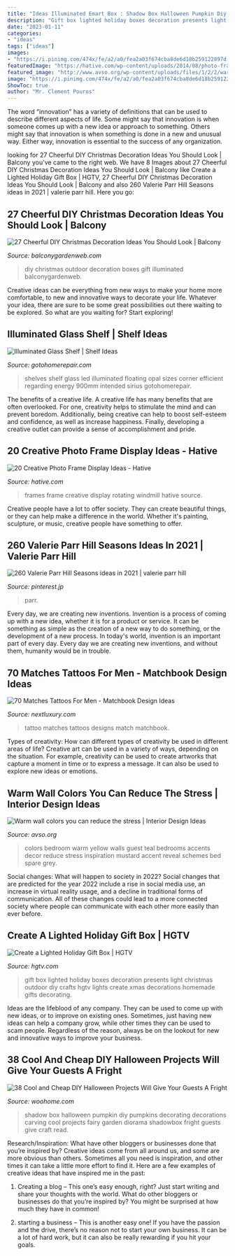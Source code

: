 ```yaml
---
title: "Ideas Illuminated Emart Box : Shadow Box Halloween Pumpkin Diy Pumpkins Decorating Decorations Carving Cool Projects Fairy Garden Diorama Shadowbox Fright Guests Give Craft Read"
description: "Gift box lighted holiday boxes decoration presents light christmas outdoor diy crafts hgtv lights create xmas decorations homemade gifts decorating"
date: "2023-01-11"
categories:
- "ideas"
tags: ["ideas"]
images:
- "https://i.pinimg.com/474x/fe/a2/a0/fea2a03f674cba8de6d18b259122897d.jpg"
featuredImage: "https://hative.com/wp-content/uploads/2014/08/photo-frame-ideas/4-windmill-rotating-photo-frames.jpg"
featured_image: "http://www.avso.org/wp-content/uploads/files/1/2/2/warm-wall-colors-you-can-reduce-the-stress-9-122.jpg"
image: "https://i.pinimg.com/474x/fe/a2/a0/fea2a03f674cba8de6d18b259122897d.jpg"
ShowToc: true
author: "Mr. Clement Pouros"
---
```



The word “innovation” has a variety of definitions that can be used to describe different aspects of life. Some might say that innovation is when someone comes up with a new idea or approach to something. Others might say that innovation is when something is done in a new and unusual way. Either way, innovation is essential to the success of any organization.

	

		
looking for 27 Cheerful DIY Christmas Decoration Ideas You Should Look | Balcony you've came to the right web. We have 8 Images about 27 Cheerful DIY Christmas Decoration Ideas You Should Look | Balcony like Create a Lighted Holiday Gift Box | HGTV, 27 Cheerful DIY Christmas Decoration Ideas You Should Look | Balcony and also 260 Valerie Parr Hill Seasons ideas in 2021 | valerie parr hill. Here you go:
		
    
## 27 Cheerful DIY Christmas Decoration Ideas You Should Look | Balcony

<img loading=lazy src="http://balconygardenweb.com/wp-content/uploads/2016/12/DIY-Christmas-Outdoor-Decoration-Ideas-15.jpg" onerror="this.onerror=null;this.src='https://tse4.mm.bing.net/th?id=OIP.gCF3LHrNHDQUrgmiL7pMiwHaGK&amp;pid=15.1';" alt="27 Cheerful DIY Christmas Decoration Ideas You Should Look | Balcony">

_Source: balconygardenweb.com_

>diy christmas outdoor decoration boxes gift illuminated balconygardenweb. 

	

Creative ideas can be everything from new ways to make your home more comfortable, to new and innovative ways to decorate your life. Whatever your idea, there are sure to be some great possibilities out there waiting to be explored. So what are you waiting for? Start exploring!

    
## Illuminated Glass Shelf | Shelf Ideas

<img loading=lazy src="https://gotohomerepair.com/wp-content/uploads/2017/08/led-opal-illuminated-shelf-two-sizes-regarding-illuminated-glass-shelf.jpg" onerror="this.onerror=null;this.src='https://tse4.mm.bing.net/th?id=OIP.yuyN9yzzZg4O4l3o1pOgCwHaIt&amp;pid=15.1';" alt="Illuminated Glass Shelf | Shelf Ideas">

_Source: gotohomerepair.com_

>shelves shelf glass led illuminated floating opal sizes corner efficient regarding energy 900mm intended sirius gotohomerepair. 

	

The benefits of a creative life.
A creative life has many benefits that are often overlooked. For one, creativity helps to stimulate the mind and can prevent boredom. Additionally, being creative can help to boost self-esteem and confidence, as well as increase happiness. Finally, developing a creative outlet can provide a sense of accomplishment and pride.

    
## 20 Creative Photo Frame Display Ideas - Hative

<img loading=lazy src="https://hative.com/wp-content/uploads/2014/08/photo-frame-ideas/4-windmill-rotating-photo-frames.jpg" onerror="this.onerror=null;this.src='https://tse3.mm.bing.net/th?id=OIP.NX8JpMPdOhUmCNCE0LapKQHaIl&amp;pid=15.1';" alt="20 Creative Photo Frame Display Ideas - Hative">

_Source: hative.com_

>frames frame creative display rotating windmill hative source. 

	

Creative people have a lot to offer society. They can create beautiful things, or they can help make a difference in the world. Whether it's painting, sculpture, or music, creative people have something to offer.

    
## 260 Valerie Parr Hill Seasons Ideas In 2021 | Valerie Parr Hill

<img loading=lazy src="https://i.pinimg.com/474x/fe/a2/a0/fea2a03f674cba8de6d18b259122897d.jpg" onerror="this.onerror=null;this.src='https://tse4.mm.bing.net/th?id=OIP.E-nzorEm6T0qPM_oiktG5QAAAA&amp;pid=15.1';" alt="260 Valerie Parr Hill Seasons ideas in 2021 | valerie parr hill">

_Source: pinterest.jp_

>parr. 

	

Every day, we are creating new inventions.
Invention is a process of coming up with a new idea, whether it is for a product or service. It can be something as simple as the creation of a new way to do something, or the development of a new process. In today's world, invention is an important part of every day. Every day we are creating new inventions, and without them, humanity would be in trouble.

    
## 70 Matches Tattoos For Men - Matchbook Design Ideas

<img loading=lazy src="http://nextluxury.com/wp-content/uploads/matches-guys-tattoo-designs.jpg" onerror="this.onerror=null;this.src='https://tse2.mm.bing.net/th?id=OIP.i5tm-ok-C6lSNrTy-GEGVgHaHa&amp;pid=15.1';" alt="70 Matches Tattoos For Men - Matchbook Design Ideas">

_Source: nextluxury.com_

>tattoo matches tattoos designs match matchbook. 

	

Types of creativity: How can different types of creativity be used in different areas of life?
Creative art can be used in a variety of ways, depending on the situation. For example, creativity can be used to create artworks that capture a moment in time or to express a message. It can also be used to explore new ideas or emotions.

    
## Warm Wall Colors You Can Reduce The Stress | Interior Design Ideas

<img loading=lazy src="http://www.avso.org/wp-content/uploads/files/1/2/2/warm-wall-colors-you-can-reduce-the-stress-9-122.jpg" onerror="this.onerror=null;this.src='https://tse1.mm.bing.net/th?id=OIP.EmzX0Dg84yUvWg_nnkqFQgHaE7&amp;pid=15.1';" alt="Warm wall colors you can reduce the stress | Interior Design Ideas">

_Source: avso.org_

>colors bedroom warm yellow walls guest teal bedrooms accents decor reduce stress inspiration mustard accent reveal schemes bed spare grey. 

	

Social changes: What will happen to society in 2022?
Social changes that are predicted for the year 2022 include a rise in social media use, an increase in virtual reality usage, and a decline in traditional forms of communication. All of these changes could lead to a more connected society where people can communicate with each other more easily than ever before.

    
## Create A Lighted Holiday Gift Box | HGTV

<img loading=lazy src="http://hgtvhome.sndimg.com/content/dam/images/hgtv/fullset/2009/10/28/0/HFTH2-S09_Holiday-gift-box-decoration-2_s4x3.jpg.rend.hgtvcom.581.436.suffix/1400948186398.jpeg" onerror="this.onerror=null;this.src='https://tse2.mm.bing.net/th?id=OIP.VjCJ9rznz0J4NGIuGux1bgHaFj&amp;pid=15.1';" alt="Create a Lighted Holiday Gift Box | HGTV">

_Source: hgtv.com_

>gift box lighted holiday boxes decoration presents light christmas outdoor diy crafts hgtv lights create xmas decorations homemade gifts decorating. 

	

Ideas are the lifeblood of any company. They can be used to come up with new ideas, or to improve on existing ones. Sometimes, just having new ideas can help a company grow, while other times they can be used to scam people. Regardless of the reason, always be on the lookout for new and innovative ways to improve your business.

    
## 38 Cool And Cheap DIY Halloween Projects Will Give Your Guests A Fright

<img loading=lazy src="http://www.woohome.com/wp-content/uploads/2017/10/34-shadowbox-pumpkin-pumpkin-1.jpg" onerror="this.onerror=null;this.src='https://tse2.mm.bing.net/th?id=OIP.D57HwGmrjwfwLtpcE4Z3XQHaLD&amp;pid=15.1';" alt="38 Cool and Cheap DIY Halloween Projects Will Give Your Guests A Fright">

_Source: woohome.com_

>shadow box halloween pumpkin diy pumpkins decorating decorations carving cool projects fairy garden diorama shadowbox fright guests give craft read. 

	

Research/Inspiration: What have other bloggers or businesses done that you’re inspired by?
Creative ideas come from all around us, and some are more obvious than others. Sometimes all you need is inspiration, and other times it can take a little more effort to find it. Here are a few examples of creative ideas that have inspired me in the past: 
1. Creating a blog – This one’s easy enough, right? Just start writing and share your thoughts with the world. What do other bloggers or businesses do that you’re inspired by? You might be surprised at how much they have in common! 

2. starting a business – This is another easy one! If you have the passion and the drive, there’s no reason not to start your own business. It can be a lot of hard work, but it can also be really rewarding if you hit your goals.

